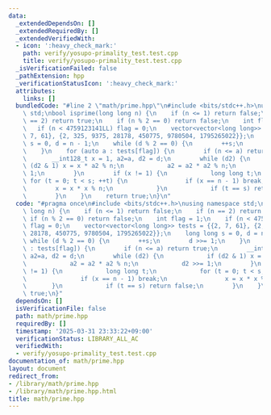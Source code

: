 ```yaml
---
data:
  _extendedDependsOn: []
  _extendedRequiredBy: []
  _extendedVerifiedWith:
  - icon: ':heavy_check_mark:'
    path: verify/yosupo-primality_test.test.cpp
    title: verify/yosupo-primality_test.test.cpp
  _isVerificationFailed: false
  _pathExtension: hpp
  _verificationStatusIcon: ':heavy_check_mark:'
  attributes:
    links: []
  bundledCode: "#line 2 \"math/prime.hpp\"\n#include <bits/stdc++.h>\nusing namespace\
    \ std;\nbool isprime(long long n) {\n    if (n <= 1) return false;\n    if (n\
    \ == 2) return true;\n    if (n % 2 == 0) return false;\n    int flag = 1;\n \
    \   if (n < 4759123141LL) flag = 0;\n    vector<vector<long long>> tests = {{2,\
    \ 7, 61}, {2, 325, 9375, 28178, 450775, 9780504, 1795265022}};\n    long long\
    \ s = 0, d = n - 1;\n    while (d % 2 == 0) {\n        ++s;\n        d >>= 1;\n\
    \    }\n    for (auto a : tests[flag]) {\n        if (n <= a) return true;\n \
    \       __int128_t x = 1, a2=a, d2 = d;\n        while (d2) {\n            if\
    \ (d2 & 1) x = x * a2 % n;\n            a2 = a2 * a2 % n;\n            d2 >>=\
    \ 1;\n        }\n        if (x != 1) {\n            long long t;\n           \
    \ for (t = 0; t < s; ++t) {\n                if (x == n - 1) break;\n        \
    \        x = x * x % n;\n            }\n            if (t == s) return false;\n\
    \        }\n    }\n    return true;\n}\n"
  code: "#pragma once\n#include <bits/stdc++.h>\nusing namespace std;\nbool isprime(long\
    \ long n) {\n    if (n <= 1) return false;\n    if (n == 2) return true;\n   \
    \ if (n % 2 == 0) return false;\n    int flag = 1;\n    if (n < 4759123141LL)\
    \ flag = 0;\n    vector<vector<long long>> tests = {{2, 7, 61}, {2, 325, 9375,\
    \ 28178, 450775, 9780504, 1795265022}};\n    long long s = 0, d = n - 1;\n   \
    \ while (d % 2 == 0) {\n        ++s;\n        d >>= 1;\n    }\n    for (auto a\
    \ : tests[flag]) {\n        if (n <= a) return true;\n        __int128_t x = 1,\
    \ a2=a, d2 = d;\n        while (d2) {\n            if (d2 & 1) x = x * a2 % n;\n\
    \            a2 = a2 * a2 % n;\n            d2 >>= 1;\n        }\n        if (x\
    \ != 1) {\n            long long t;\n            for (t = 0; t < s; ++t) {\n \
    \               if (x == n - 1) break;\n                x = x * x % n;\n     \
    \       }\n            if (t == s) return false;\n        }\n    }\n    return\
    \ true;\n}"
  dependsOn: []
  isVerificationFile: false
  path: math/prime.hpp
  requiredBy: []
  timestamp: '2025-03-31 23:33:22+09:00'
  verificationStatus: LIBRARY_ALL_AC
  verifiedWith:
  - verify/yosupo-primality_test.test.cpp
documentation_of: math/prime.hpp
layout: document
redirect_from:
- /library/math/prime.hpp
- /library/math/prime.hpp.html
title: math/prime.hpp
---
```

